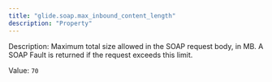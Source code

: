 ```yaml
---
title: "glide.soap.max_inbound_content_length"
description: "Property"
---
```


Description: Maximum total size allowed in the SOAP request body, in MB. A SOAP Fault is returned if the request exceeds this limit.

Value: `70`